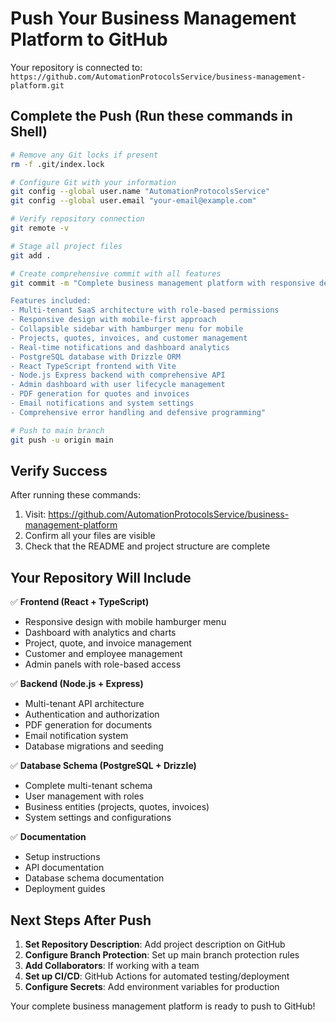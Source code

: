 # Push Your Business Management Platform to GitHub

Your repository is connected to: `https://github.com/AutomationProtocolsService/business-management-platform.git`

## Complete the Push (Run these commands in Shell)

```bash
# Remove any Git locks if present
rm -f .git/index.lock

# Configure Git with your information
git config --global user.name "AutomationProtocolsService"
git config --global user.email "your-email@example.com"

# Verify repository connection
git remote -v

# Stage all project files
git add .

# Create comprehensive commit with all features
git commit -m "Complete business management platform with responsive design

Features included:
- Multi-tenant SaaS architecture with role-based permissions
- Responsive design with mobile-first approach
- Collapsible sidebar with hamburger menu for mobile
- Projects, quotes, invoices, and customer management
- Real-time notifications and dashboard analytics
- PostgreSQL database with Drizzle ORM
- React TypeScript frontend with Vite
- Node.js Express backend with comprehensive API
- Admin dashboard with user lifecycle management
- PDF generation for quotes and invoices
- Email notifications and system settings
- Comprehensive error handling and defensive programming"

# Push to main branch
git push -u origin main
```

## Verify Success

After running these commands:
1. Visit: https://github.com/AutomationProtocolsService/business-management-platform
2. Confirm all your files are visible
3. Check that the README and project structure are complete

## Your Repository Will Include

✅ **Frontend (React + TypeScript)**
- Responsive design with mobile hamburger menu
- Dashboard with analytics and charts
- Project, quote, and invoice management
- Customer and employee management
- Admin panels with role-based access

✅ **Backend (Node.js + Express)**
- Multi-tenant API architecture
- Authentication and authorization
- PDF generation for documents
- Email notification system
- Database migrations and seeding

✅ **Database Schema (PostgreSQL + Drizzle)**
- Complete multi-tenant schema
- User management with roles
- Business entities (projects, quotes, invoices)
- System settings and configurations

✅ **Documentation**
- Setup instructions
- API documentation
- Database schema documentation
- Deployment guides

## Next Steps After Push

1. **Set Repository Description**: Add project description on GitHub
2. **Configure Branch Protection**: Set up main branch protection rules
3. **Add Collaborators**: If working with a team
4. **Set up CI/CD**: GitHub Actions for automated testing/deployment
5. **Configure Secrets**: Add environment variables for production

Your complete business management platform is ready to push to GitHub!